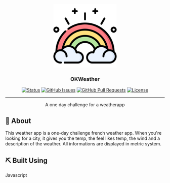 <p align="center">
  <a href="" rel="noopener">
 <img width=200px height=200px src="./images/3026240-weather/png/008-rainbow.png" alt="Project logo"></a>
</p>

<h3 align="center">OKWeather</h3>

<div align="center">

[![Status](https://img.shields.io/badge/status-active-success.svg)]()
[![GitHub Issues](https://img.shields.io/github/issues/kylelobo/The-Documentation-Compendium.svg)](https://github.com/kylelobo/The-Documentation-Compendium/issues)
[![GitHub Pull Requests](https://img.shields.io/github/issues-pr/kylelobo/The-Documentation-Compendium.svg)](https://github.com/kylelobo/The-Documentation-Compendium/pulls)
[![License](https://img.shields.io/badge/license-MIT-blue.svg)](/LICENSE)

</div>

---

<p align="center"> A one day challenge for a weatherapp
    <br> 
</p>


## 🧐 About <a name = "about"></a>

This weather app is a one-day challenge french weather app.
When you're looking for a city, it gives you the temp, the feel likes temp, the wind and a description of the weather.
All informations are displayed in metric system.



## ⛏️ Built Using <a name = "built_using"></a>

Javascript


